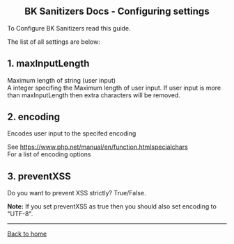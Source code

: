 <h2 align="center">BK Sanitizers Docs - Configuring settings</h2>

<link rel="stylesheet" href="https://puneetgopinath.github.io/css/main.css" />

To Configure BK Sanitizers read this guide.

The list of all settings are below:

## 1. maxInputLength

Maximum length of string (user input)<br>
A integer specifing the Maximum length of user input. If user input is more than maxInputLength then extra characters will be removed.

## 2. encoding

Encodes user input to the specifed encoding

See https://www.php.net/manual/en/function.htmlspecialchars<br>
For a list of encoding options

## 3. preventXSS

Do you want to prevent XSS strictly? True/False.

**Note:** If you set preventXSS as true then you should also set encoding to "UTF-8".

---------------------------------------------------------------------

[Back to home](README.md)
